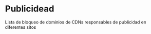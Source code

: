 # Publicidead
Lista de bloqueo de dominios de CDNs responsables de publicidad en diferentes sitos


